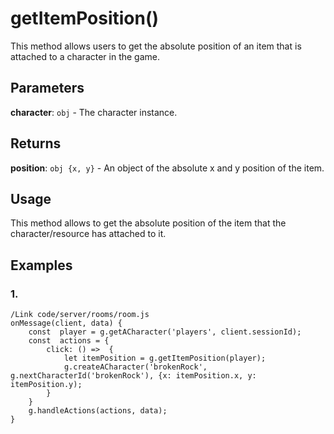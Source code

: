 # getItemPosition()

This method allows users to get the absolute position of an item that is attached to a character in the game.

## Parameters

**character**: `obj` - The character instance.
​

## Returns

**position**: `obj {x, y}` - An object of the absolute x and y position of the item.

## Usage

This method allows to get the absolute position of the item that the character/resource has attached to it.

## Examples

### 1.

```
/Link code/server/rooms/room.js
onMessage(client, data) {
	const  player = g.getACharacter('players', client.sessionId);
	const  actions = {
		click: () =>  {
			let itemPosition = g.getItemPosition(player);
			g.createACharacter('brokenRock', g.nextCharacterId('brokenRock'), {x: itemPosition.x, y: itemPosition.y);
		}
	}
	g.handleActions(actions, data);
}
```
